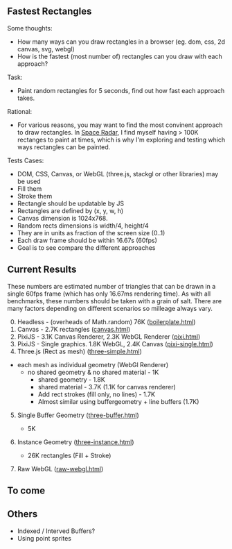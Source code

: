 ## Fastest Rectangles

Some thoughts:
- How many ways can you draw rectangles in a browser (eg. dom, css, 2d canvas, svg, webgl)
- How is the fastest (most number of) rectangles can you draw with each approach?

Task:
- Paint random rectangles for 5 seconds, find out how fast each approach takes.

Rational:
- For various reasons, you may want to find the most convinent approach to draw rectangles. In [Space Radar](github.com/zz85/space-radar), I find myself having > 100K rectanges to paint at times, which is why I'm exploring and testing which ways rectangles can be painted.

Tests Cases:
- DOM, CSS, Canvas, or WebGL (three.js, stackgl or other libraries) may be used
- Fill them
- Stroke them
- Rectangle should be updatable by JS
- Rectangles are defined by (x, y, w, h)
- Canvas dimension is 1024x768.
- Random rects dimensions is width/4, height/4
- They are in units as fraction of the screen size (0..1)
- Each draw frame should be within 16.67s (60fps)
- Goal is to see compare the different approaches

## Current Results

These numbers are estimated number of triangles that can be drawn in a single 60fps frame (which has only 16.67ms rendering time). As with all benchmarks, these numbers should be taken with a grain of salt. There are many factors depending on different scenarios so milleage always vary.

0. Headless - (overheads of Math.random) 76K ([boilerplate.html](http://zz85.github.io/fast-rectangles/boilerplate.html))
1. Canvas - 2.7K rectangles ([canvas.html](http://zz85.github.io/fast-rectangles/canvas.html))
2. PixiJS - 3.1K Canvas Renderer, 2.3K WebGL Renderer ([pixi.html](http://zz85.github.io/fast-rectangles/pixi.html))
3. PixiJS - Single graphics. 1.8K WebGL, 2.4K Canvas ([pixi-single.html](http://zz85.github.io/fast-rectangles/pixi-single.html))
4. Three.js (Rect as mesh) ([three-simple.html](http://zz85.github.io/fast-rectangles/three-simple.html))
- each mesh as individual geometry (WebGl Renderer)
   - no shared geometry & no shared material - 1K
	   - shared geometry - 1.8K
	   - shared material - 3.7K (1.1K for canvas renderer)
	   - Add rect strokes (fill only, no lines) - 1.7K
	   - Almost similar using buffergeometry + line buffers (1.7K)

5. Single Buffer Geometry ([three-buffer.html](http://zz85.github.io/fast-rectangles/three-buffer.html))
	- 5K

6. Instance Geometry ([three-instance.html](http://zz85.github.io/fast-rectangles/three-instance.html))
	- 26K rectangles (Fill + Stroke)

7. Raw WebGL ([raw-webgl.html](http://zz85.github.io/fast-rectangles/raw-webgl.html))

## To come

## Others
- Indexed / Interved Buffers?
- Using point sprites
